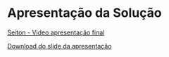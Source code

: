 # Apresentação da Solução

[Seiton - Video apresentação final](https://youtu.be/KlytjP50A74)

[Download do slide da apresentação](./docs/img/slide.pdf)